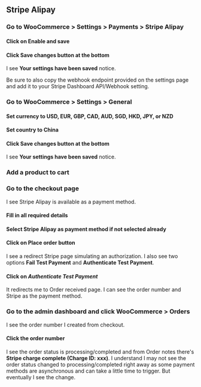 ## Stripe Alipay

### Go to WooCommerce > Settings > Payments > Stripe Alipay

#### Click on Enable and save

#### Click Save changes button at the bottom

I see **Your settings have been saved** notice.

Be sure to also copy the webhook endpoint provided on the settings page and add it to your Stripe Dashboard API/Webhook setting.

### Go to WooCommerce > Settings > General

#### Set currency to USD, EUR, GBP, CAD, AUD, SGD, HKD, JPY, or NZD
#### Set country to China

#### Click Save changes button at the bottom

I see **Your settings have been saved** notice.

### Add a product to cart

### Go to the checkout page

I see Stripe Alipay is available as a payment method.

#### Fill in all required details

#### Select Stripe Alipay as payment method if not selected already

#### Click on **Place order** button

I see a redirect Stripe page simulating an authorization. I also see two options **Fail Test Payment** and **Authenticate Test Payment**.

#### Click on ***Authenticate Test Payment***

It redirects me to Order received page. I can see the order number and Stripe as the payment method.

### Go to the admin dashboard and click WooCommerce > Orders

I see the order number I created from checkout.

#### Click the order number

I see the order status is processing/completed and from Order notes there's **Stripe charge complete (Charge ID: xxx)**. I understand I may not see the order status changed to processing/completed right away as some payment methods are asynchronous and can take a little time to trigger. But eventually I see the change.
